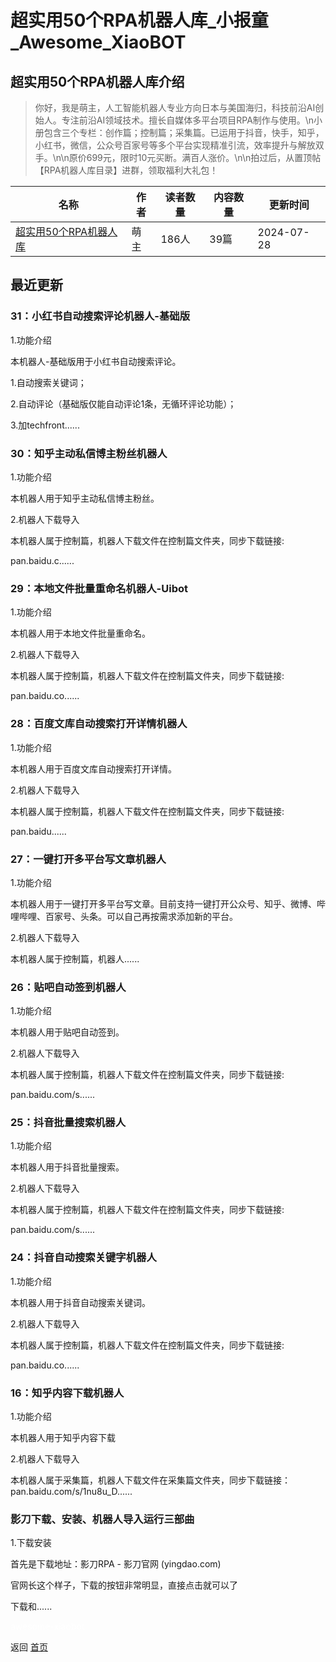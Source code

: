 # 超实用50个RPA机器人库_小报童_Awesome_XiaoBOT

## 超实用50个RPA机器人库介绍
> 你好，我是萌主，人工智能机器人专业方向日本与美国海归，科技前沿AI创始人。专注前沿AI领域技术。擅长自媒体多平台项目RPA制作与使用。\n小册包含三个专栏：创作篇；控制篇；采集篇。已运用于抖音，快手，知乎，小红书，微信，公众号百家号等多个平台实现精准引流，效率提升与解放双手。\n\n原价699元，限时10元买断。满百人涨价。\n\n拍过后，从置顶帖【RPA机器人库目录】进群，领取福利大礼包！  
  


|名称|作者|读者数量|内容数量|更新时间|
|---|---|---|---|---|
|[超实用50个RPA机器人库](https://xiaobot.net/p/TSOai-RPA?refer=9c3f1c95-a052-465a-9902-f6d75080262a)|萌主|186人|39篇|2024-07-28|

## 最近更新
### 31：小红书自动搜索评论机器人-基础版

1.功能介绍

本机器人-基础版用于小红书自动搜索评论。

1.自动搜索关键词；

2.自动评论（基础版仅能自动评论1条，无循环评论功能）；

3.加techfront......

### 30：知乎主动私信博主粉丝机器人

1.功能介绍

本机器人用于知乎主动私信博主粉丝。

2.机器人下载导入

本机器人属于控制篇，机器人下载文件在控制篇文件夹，同步下载链接:

pan.baidu.c......

### 29：本地文件批量重命名机器人-Uibot

1.功能介绍

本机器人用于本地文件批量重命名。

2.机器人下载导入

本机器人属于控制篇，机器人下载文件在控制篇文件夹，同步下载链接:

pan.baidu.co......

### 28：百度文库自动搜索打开详情机器人

1.功能介绍

本机器人用于百度文库自动搜索打开详情。

2.机器人下载导入

本机器人属于控制篇，机器人下载文件在控制篇文件夹，同步下载链接:

pan.baidu......

### 27：一键打开多平台写文章机器人

1.功能介绍

本机器人用于一键打开多平台写文章。目前支持一键打开公众号、知乎、微博、哔哩哔哩、百家号、头条。可以自己再按需求添加新的平台。

2.机器人下载导入

本机器人属于控制篇，机器人......

### 26：贴吧自动签到机器人

1.功能介绍

本机器人用于贴吧自动签到。

2.机器人下载导入

本机器人属于控制篇，机器人下载文件在控制篇文件夹，同步下载链接:

pan.baidu.com/s......

### 25：抖音批量搜索机器人

1.功能介绍

本机器人用于抖音批量搜索。

2.机器人下载导入

本机器人属于控制篇，机器人下载文件在控制篇文件夹，同步下载链接:

pan.baidu.com/s......

### 24：抖音自动搜索关键字机器人

1.功能介绍

本机器人用于抖音自动搜索关键词。

2.机器人下载导入

本机器人属于控制篇，机器人下载文件在控制篇文件夹，同步下载链接:

pan.baidu.co......

### 16：知乎内容下载机器人

1.功能介绍

本机器人用于知乎内容下载

2.机器人下载导入

本机器人属于采集篇，机器人下载文件在采集篇文件夹，同步下载链接：pan.baidu.com/s/1nu8u_D......

### 影刀下载、安装、机器人导入运行三部曲

1.下载安装

首先是下载地址：影刀RPA - 影刀官网 (yingdao.com)

官网长这个样子，下载的按钮非常明显，直接点击就可以了

下载和......


<a href="https://github.com/Reno9527/awesome-xiaobot" style="color: white; text-decoration: none;">awesome-xiaobot</a>

返回 [首页](../README.md)

